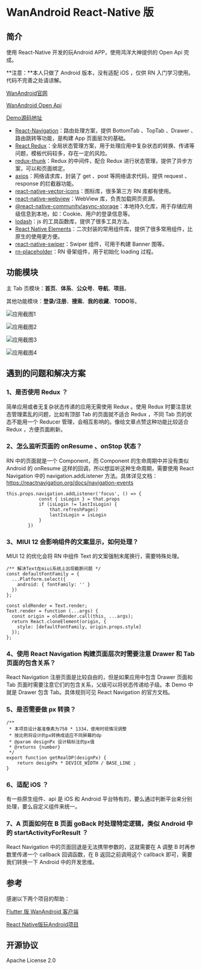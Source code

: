 # WanAndroid React-Native 版

## 简介

使用 React-Native 开发的玩Android APP，使用鸿洋大神提供的 Open Api 完成。

**注意：**本人只做了 Android 版本，没有适配 iOS ，仅供 RN 入门学习使用。代码不完善之处请谅解。

[WanAndroid官网](https://www.wanandroid.com/)

[WanAndroid Open Api](https://www.wanandroid.com/blog/show/2)

[Demo源码地址](https://github.com/zjxstar/WanAndroidRN)

* [React-Navigation](https://reactnavigation.org/docs/getting-started)：路由处理方案，提供 BottomTab 、TopTab 、Drawer 、路由跳转等功能，是构建 App 页面层次的基础。
* [React Redux](https://redux.js.org/introduction/getting-started)：全局状态管理方案，用于处理应用中复杂状态的转换、传递等问题，模板代码较多，存在一定的风险。
* [redux-thunk](https://github.com/reduxjs/redux-thunk)：Redux 的中间件，配合 Redux 进行状态管理，提供了异步方案，可以和页面绑定。
* [axios](https://github.com/axios/axios)：网络请求库，封装了 get 、post 等网络请求代码，提供 request 、response 的拦截器功能。
* [react-native-vector-icons](https://github.com/oblador/react-native-vector-icons)：图标库，很多第三方 RN 库都有使用。
* [react-native-webview](https://github.com/react-native-webview/react-native-webview)：WebView 库，负责加载网页资源。
* [@react-native-community/async-storage](https://github.com/react-native-async-storage/async-storage)：本地持久化库，用于存储应用级信息到本地，如：Cookie、用户的登录信息等。
* [lodash](https://www.lodashjs.com/)：js 的工具函数库，提供了很多工具方法。
* [React Native Elements](https://reactnativeelements.com/docs/)：二次封装的常用组件库，提供了很多常用组件，比原生的使用更方便。
* [react-native-swiper](https://github.com/leecade/react-native-swiper)：Swiper 组件，可用于构建 Banner 图等。
* [rn-placeholder](https://developer.aliyun.com/mirror/npm/package/rn-placeholder)：RN 骨架组件，用于初始化 loading 过程。

## 功能模块

主 Tab 页模块：**首页**、**体系**、**公众号**、**导航**、**项目**。

其他功能模块：**登录/注册**、**搜索**、**我的收藏**、**TODO**等。

![应用截图1](https://github.com/zjxstar/WanAndroidRN/blob/master/screenshots/meitu_1.jpg)

![应用截图2](https://github.com/zjxstar/WanAndroidRN/blob/master/screenshots/meitu_2.jpg)

![应用截图3](https://github.com/zjxstar/WanAndroidRN/blob/master/screenshots/meitu_3.jpg)

![应用截图4](https://github.com/zjxstar/WanAndroidRN/blob/master/screenshots/meitu_4.jpg)

## 遇到的问题和解决方案

### 1、是否使用 Redux ？

简单应用或者无复杂状态传递的应用无需使用 Redux 。使用 Redux 时要注意状态管理紊乱的问题，比如有顶部 Tab 的页面就不适合 Redux ，不同 Tab 页的状态不能用一个 Reducer 管理，会相互影响的。像给文章点赞这种功能比较适合 Redux ，方便页面刷新。

### 2、怎么监听页面的 onResume 、onStop 状态？

RN 中的页面就是一个 Component，而 Component 的生命周期中并没有类似 Android 的 onResume 这样的回调，所以想监听这种生命周期，需要使用 React Navigation 中的 navigation.addListener 方法。具体详见文档：https://reactnavigation.org/docs/navigation-events

```
this.props.navigation.addListener('focus', () => {
            const { isLogin } = that.props
            if (isLogin != lastIsLogin) {
                that.refreshPage()
                lastIsLogin = isLogin
            }
        })
```

### 3、MIUI 12 会影响组件的文案显示，如何处理？

MIUI 12 的优化会将 RN 中组件 Text 的文案强制末尾换行，需要特殊处理。

```
/** 解决Text在miui系统上出现截断问题 */
const defaultFontFamily = {
  ...Platform.select({
    android: { fontFamily: '' }
  })
};

const oldRender = Text.render;
Text.render = function (...args) {
  const origin = oldRender.call(this, ...args);
  return React.cloneElement(origin, {
    style: [defaultFontFamily, origin.props.style]
  });
};
```

### 4、使用 React Navigation 构建页面层次时需要注意 Drawer 和 Tab 页面的包含关系？

React Navigation 注册页面是比较自由的，但是如果应用中包含 Drawer 页面和 Tab 页面时需要注意它们的包含关系，父级可以将状态传递给子级。本 Demo 中就是 Drawer 包含 Tab。具体规则可见 React Navigation 的官方文档。

### 5、是否需要做 px 转换？

```
/**
 * 本项目设计基准像素为750 * 1334，使用时视情况调整
 * 按比例将设计的px转换成适应不同屏幕的dp
 * @param designPx 设计稿标注的px值
 * @returns {number}
 */
export function getRealDP(designPx) {
    return designPx * DEVICE_WIDTH / BASE_LINE ;
}
```

### 6、适配 iOS ？

有一些原生组件、api 是 iOS 和 Android 平台特有的，要么通过判断平台来分别处理，要么自定义组件来统一。

### 7、A 页面如何在 B 页面 goBack 时处理特定逻辑，类似 Android 中的 startActivityForResult ？

React Navigation 中的页面回退是无法携带参数的，这就需要在 A 调整 B 时再参数里传递一个 callback 回调函数，在 B 返回之前调用这个 callback 即可，需要我们转换一下 Android 中的开发思维。

## 参考

感谢以下两个项目的帮助：

[Flutter 版 WanAndroid 客户端](https://www.wanandroid.com/blog/show/2705)

[React Native版玩Android项目](https://www.wanandroid.com/blog/show/2681)

## 开源协议

Apache License 2.0